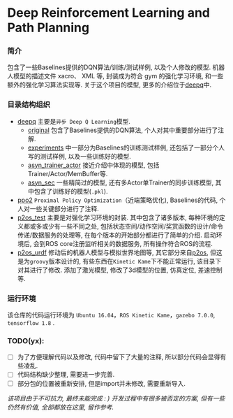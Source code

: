 # Deep Reinforcement Learning and Path Planning

### 简介

包含了一些Baselines提供的DQN算法/训练/测试样例, 以及个人修改的模型. 机器人模型的描述文件 xacro、 XML 等, 封装成为符合 gym 的强化学习环境, 和一些额外的强化学习算法实现等. 关于这个项目的模型, 更多的介绍位于[deepq](./deepq)中.

### 目录结构组织
* [deepq](./deepq) 主要是`异步 Deep Q Learning`模型.
  - [original](./deepq/original) 包含了Baselines提供的DQN算法, 个人对其中重要部分进行了注解.
  - [experiments](./deepq/experiments) 中一部分为Baselines的训练测试样例, 还包括了一部分个人写的测试样例, 以及一些训练好的模型.
  - [asyn_trainer_actor](./deepq/asyn_trainer_actor) 接近介绍中体现的模型, 包括Trainer/Actor/MemBuffer等.
  - [asyn_sec](./deepq/asyn_sec) 一些精简过的模型, 还有多Actor单Trainer的同步训练模型, 其中包含了训练好的模型(`.pkl`).
* [ppo2](./ppo2) `Proximal Policy Optimization`（近端策略优化), Baselines的代码, 个人对一些关键部分进行了注释.
* [p2os_test](./p2os_test) 主要是对强化学习环境的封装. 其中包含了诸多版本, 每种环境的定义都或多或少有一些不同之处, 包括状态空间/动作空间/奖赏函数的设计/命令传递/数据服务的处理等, 在每个版本的开始部分都进行了简单的介绍. 启动环境后, 会到ROS core注册监听相关的数据服务, 所有操作符合ROS的流程.
* [p2os_urdf](./p2os_urdf) 修动后的机器人模型与模拟世界地图等, 其它部分来自[p2os](http://wiki.ros.org/p2os), 但这是为`groovy`版本设计的, 有些东西在`Kinetic Kame`下不能正常运行, 该目录下对其进行了修改. 添加了激光模型, 修改了3d模型的位置, 仿真定位, 差速控制等.

### 运行环境
该仓库的代码运行环境为 `Ubuntu 16.04`，`ROS Kinetic Kame`，`gazebo 7.0.0`, `tensorflow 1.8` .

### TODO(yx):
- [ ] 为了方便理解代码以及修改, 代码中留下了大量的注释, 所以部分代码会显得有些凌乱.
- [ ] 代码结构缺少整理, 需要进一步完善.
- [ ] 部分包的位置被重新安排, 但是import并未修改, 需要重新导入.

*该项目由于不可抗力, 最终未能完成 : )*
*开发过程中有很多被否定的方案, 但有一些仍然有价值, 全部都放在这里, 留作参考.*


